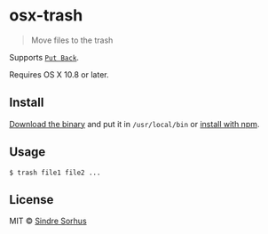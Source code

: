 # osx-trash

> Move files to the trash

Supports [`Put Back`](http://mac-fusion.com/trash-tip-how-to-put-files-back-to-their-original-location/).

Requires OS X 10.8 or later.


## Install

[Download the binary](https://github.com/sindresorhus/osx-trash/releases/latest) and put it in `/usr/local/bin` or [install with npm](https://github.com/sindresorhus/node-osx-trash#cli).


## Usage

```
$ trash file1 file2 ...
```


## License

MIT © [Sindre Sorhus](http://sindresorhus.com)
